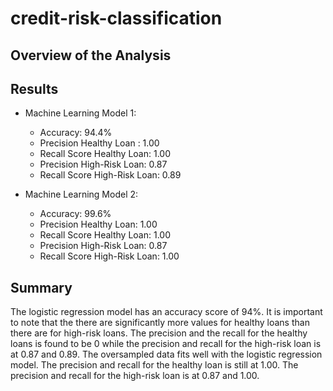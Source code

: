 # credit-risk-classification

## Overview of the Analysis


## Results 
* Machine Learning Model 1:
  * Accuracy: 94.4%
  * Precision Healthy Loan : 1.00
  * Recall Score Healthy Loan: 1.00
  * Precision High-Risk Loan: 0.87
  * Recall Score High-Risk Loan: 0.89
 
* Machine Learning Model 2:
  * Accuracy: 99.6%
  * Precision Healthy Loan: 1.00
  * Recall Score Healthy Loan: 1.00
  * Precision High-Risk Loan: 0.87
  * Recall Score High-Risk Loan: 1.00

## Summary 
The logistic regression model has an accuracy score of 94%. It is important to note that the there are significantly more values for healthy loans than there are for high-risk loans. The precision and the recall for the healthy loans is found to be 0 while the precision and recall for the high-risk loan is at 0.87 and 0.89. The oversampled data fits well with the logistic regression model. The precision and recall for the healthy loan is still at 1.00. The precision and recall for the high-risk loan is at 0.87 and 1.00.
